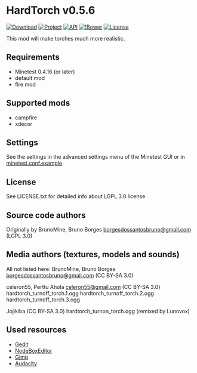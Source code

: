 HardTorch v0.5.6
================

[![Download](https://img.shields.io/github/tag/BrunoMine/hardtorch.svg?style=flat-square&label=release)](https://github.com/BrunoMine/hardtorch/archive/master.zip)
[![Project](https://img.shields.io/badge/Git-Project-green.svg)](https://github.com/BrunoMine/hardtorch)
[![API](https://img.shields.io/badge/API-Project-green.svg)](https://github.com/BrunoMine/hardtorch/blob/master/doc/API.md)
[![!Bower](https://img.shields.io/badge/Bower-Project-green.svg)](https://minetest-bower.herokuapp.com/mods/hardtorch)
[![License](https://img.shields.io/badge/Licença-LGPL_v3.0-blue.svg)](https://github.com/BrunoMine/hardtorch/blob/master/doc/LICENSE.txt)

This mod will make torches much more realistic.

## Requirements
* Minetest 0.4.16 (or later)
* default mod
* fire mod

## Supported mods
* campfire
* xdecor

## Settings
See the settings in the advanced settings menu of the Minetest GUI or in [minetest.conf.example](https://github.com/BrunoMine/hardtorch/blob/master/minetest.conf.example).

## License
See LICENSE.txt for detailed info about LGPL 3.0 license

Source code authors
-------------------
Originally by BrunoMine, Bruno Borges <borgesdossantosbruno@gmail.com> (LGPL 3.0)

Media authors (textures, models and sounds)
-------------------------------------------
All not listed here:
BrunoMine, Bruno Borges <borgesdossantosbruno@gmail.com> (CC BY-SA 3.0)

celeron55, Perttu Ahola <celeron55@gmail.com> (CC BY-SA 3.0)
	hardtorch_turnoff_torch.1.ogg
	hardtorch_turnoff_torch.2.ogg
	hardtorch_turnoff_torch.3.ogg

Jojikiba (CC BY-SA 3.0)
	hardtorch_turnon_torch.ogg (remixed by Lunovox)

## Used resources
* [Gedit](https://wiki.gnome.org/Apps/Gedit)
* [NodeBoxEditor](https://rubenwardy.com/NodeBoxEditor/)
* [Gimp](https://www.gimp.org/)
* [Audacity](https://www.audacityteam.org/)
